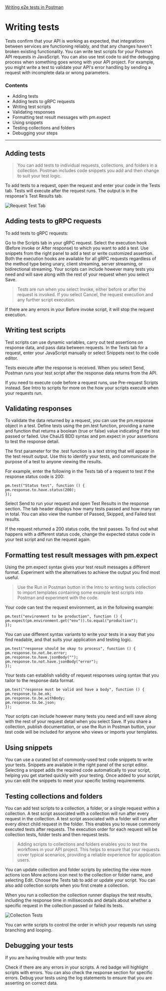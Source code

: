 [Writing e2e tests in Postman](https://learning.postman.com/docs/writing-scripts/test-scripts/ "Writing e2e tests")

# Writing tests
Tests confirm that your API is working as expected, that integrations between services are functioning reliably, and that any changes haven't broken existing functionality. You can write test scripts for your Postman API requests in JavaScript. You can also use test code to aid the debugging process when something goes wrong with your API project. For example, you might write a test to validate your API's error handling by sending a request with incomplete data or wrong parameters.

### Contents
- Adding tests
- Adding tests to gRPC requests
- Writing test scripts
- Validating responses
- Formatting test result messages with pm.expect
- Using snippets
- Testing collections and folders
- Debugging your steps

---

## Adding tests
> You can add tests to individual requests, collections, and folders in a collection. Postman includes code snippets you add and then change to suit your test logic.

To add tests to a request, open the request and enter your code in the Tests tab. Tests will execute after the request runs. The output is in the response's Test Results tab.

![Request Test Tab](https://assets.postman.com/postman-docs/request-test-tab-v9.jpg)

## Adding tests to gRPC requests
To add tests to gRPC requests:

Go to the Scripts tab in your gRPC request.
Select the execution hook (Before invoke or After response) to which you want to add a test.
Use snippets from the right panel to add a test or write customized assertion.
Both the execution hooks are available for all gRPC requests regardless of the method type being unary, client streaming, server streaming, or bidirectional streaming. Your scripts can include however many tests you need and will save along with the rest of your request when you select Save.

> Tests are run when you select Invoke, either before or after the request is invoked. If you select Cancel, the request execution and any further script execution.

If there are any errors in your Before invoke script, it will stop the request execution.

## Writing test scripts
Test scripts can use dynamic variables, carry out test assertions on response data, and pass data between requests. In the Tests tab for a request, enter your JavaScript manually or select Snippets next to the code editor.

Tests execute after the response is received. When you select Send, Postman runs your test script after the response data returns from the API.

If you need to execute code before a request runs, use Pre-request Scripts instead. See Intro to scripts for more on the how your scripts execute when your requests run.

## Validating responses
To validate the data returned by a request, you can use the pm.response object in a test. Define tests using the pm.test function, providing a name and function that returns a boolean (true or false) value indicating if the test passed or failed. Use ChaiJS BDD syntax and pm.expect in your assertions to test the response detail.

The first parameter for the .test function is a text string that will appear in the test result output. Use this to identify your tests, and communicate the purpose of a test to anyone viewing the results.

For example, enter the following in the Tests tab of a request to test if the response status code is 200:
```
pm.test("Status test", function () {
pm.response.to.have.status(200);
});
```
Select Send to run your request and open Test Results in the response section. The tab header displays how many tests passed and how many ran in total. You can also view the number of Passed, Skipped, and Failed test results.

If the request returned a 200 status code, the test passes. To find out what happens with a different status code, change the expected status code in your test script and run the request again.

## Formatting test result messages with pm.expect
Using the pm.expect syntax gives your test result messages a different format. Experiment with the alternatives to achieve the output you find most useful.

> Use the Run in Postman button in the Intro to writing tests collection to import templates containing some example test scripts into Postman and experiment with the code.

Your code can test the request environment, as in the following example:
```
pm.test("environment to be production", function () {
pm.expect(pm.environment.get("env")).to.equal("production");
});
```
You can use different syntax variants to write your tests in a way that you find readable, and that suits your application and testing logic.
```
pm.test("response should be okay to process", function () {
pm.response.to.not.be.error;
pm.response.to.have.jsonBody("");
pm.response.to.not.have.jsonBody("error");
});
```
Your tests can establish validity of request responses using syntax that you tailor to the response data format.
```
pm.test("response must be valid and have a body", function () {
pm.response.to.be.ok;
pm.response.to.be.withBody;
pm.response.to.be.json;
});
```
Your scripts can include however many tests you need and will save along with the rest of your request detail when you select Save. If you share a collection, publish documentation, or use the Run in Postman button, your test code will be included for anyone who views or imports your templates.

## Using snippets
You can use a curated list of commonly-used test code snippets to write your tests. Snippets are available in the right panel of the script editor. Selecting a snippet adds the required code automatically to your script, helping you get started quickly with your testing. Once added to your script, you can edit the snippets to meet your specific testing requirements.

## Testing collections and folders
You can add test scripts to a collection, a folder, or a single request within a collection. A test script associated with a collection will run after every request in the collection. A test script associated with a folder will run after every direct child request in the folder. This enables you to reuse commonly executed tests after requests. The execution order for each request will be collection tests, folder tests and then request tests.

> Adding scripts to collections and folders enables you to test the workflows in your API project. This helps to ensure that your requests cover typical scenarios, providing a reliable experience for application users.

You can update collection and folder scripts by selecting the view more actions icon More actions icon next to the collection or folder name, and selecting Edit. Choose the Tests tab to add or update your script. You can also add collection scripts when you first create a collection.

When you run a collection the collection runner displays the test results, including the response time in milliseconds and details about whether a specific request in the collection passed or failed its tests.

![Collection Tests](https://assets.postman.com/postman-docs/collection-tests-run-v9.jpg)

You can write scripts to control the order in which your requests run using branching and looping.

## Debugging your tests
If you are having trouble with your tests:

Check if there are any errors in your scripts. A red badge will highlight scripts with errors. You can also check the response section for specific errors.
Debug your tests using the log statements to ensure that you are asserting on correct data.
